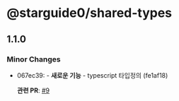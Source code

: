 # @starguide0/shared-types

## 1.1.0

### Minor Changes

- 067ec39: - **새로운 기능** - typescript 타입정의 (fe1af18)

  **관련 PR**: [#9](https://github.com/starguide0/npm-regstry/pull/9)
